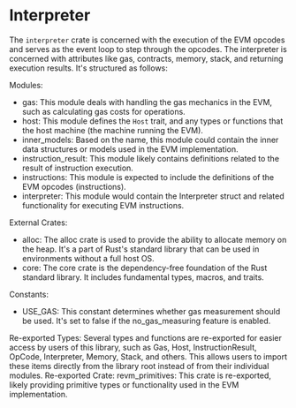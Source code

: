 # Interpreter

The `interpreter` crate is concerned with the execution of the EVM opcodes and serves as the event loop to step through the opcodes. The interpreter is concerned with attributes like gas, contracts, memory, stack, and returning execution results. It's structured as follows:

Modules:
- gas: This module deals with handling the gas mechanics in the EVM, such as calculating gas costs for operations.
- host: This module defines the `Host` trait, and any types or functions that the host machine (the machine running the EVM). 
- inner_models: Based on the name, this module could contain the inner data structures or models used in the EVM implementation.
- instruction_result: This module likely contains definitions related to the result of instruction execution.
- instructions: This module is expected to include the definitions of the EVM opcodes (instructions).
- interpreter: This module would contain the Interpreter struct and related functionality for executing EVM instructions.

External Crates:
- alloc: The alloc crate is used to provide the ability to allocate memory on the heap. It's a part of Rust's standard library that can be used in environments without a full host OS.
- core: The core crate is the dependency-free foundation of the Rust standard library. It includes fundamental types, macros, and traits.

Constants:
- USE_GAS: This constant determines whether gas measurement should be used. It's set to false if the no_gas_measuring feature is enabled.

Re-exported Types:
Several types and functions are re-exported for easier access by users of this library, such as Gas, Host, InstructionResult, OpCode, Interpreter, Memory, Stack, and others. This allows users to import these items directly from the library root instead of from their individual modules.
Re-exported Crate:
revm_primitives: This crate is re-exported, likely providing primitive types or functionality used in the EVM implementation.